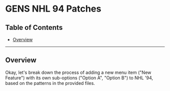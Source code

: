 
# GENS NHL 94 Patches

## Table of Contents
- [Overview](#overview)

---

## Overview

Okay, let's break down the process of adding a new menu item ("New Feature") with its own sub-options ("Option A", "Option B") to NHL '94, based on the patterns in the provided files.